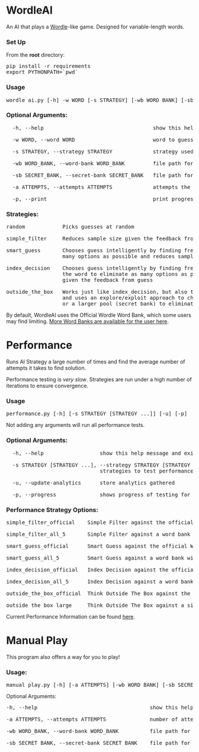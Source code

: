 # WordleAI

An AI that plays a <a href="https://www.nytimes.com/games/wordle/index.html" target="_blank">Wordle</a>-like game.
Designed for variable-length words.

### Set Up
From the **root** directory:
<pre>
pip install -r requirements
export PYTHONPATH=`pwd`
</pre>

### Usage
<pre>
wordle_ai.py [-h] -w WORD [-s STRATEGY] [-wb WORD_BANK] [-sb SECRET_BANK] [-a ATTEMPTS] [-p]
</pre>

### Optional Arguments:
<pre>
  -h, --help                                   show this help message and exit

  -w WORD, --word WORD                         word to guess

  -s STRATEGY, --strategy STRATEGY             strategy used in the game. Default: index_decision

  -wb WORD_BANK, --word-bank WORD_BANK         file path for word bank to be used

  -sb SECRET_BANK, --secret-bank SECRET_BANK   file path for auxiliary allowed guesses

  -a ATTEMPTS, --attempts ATTEMPTS             attempts the AI receives

  -p, --print                                  print progress of AI as it makes guesses
</pre>

### Strategies:
<pre>
random            Picks guesses at random

simple_filter     Reduces sample size given the feedback from previous guess

smart_guess       Chooses guess intelligently by finding frequency of letters to eliminate as
                  many options as possible and reduces sample size given the feedback from guess

index_decision    Chooses guess intelligently by finding frequency of letters at each index of
                  the word to eliminate as many options as possible and reduces sample size
                  given the feedback from guess

outside_the_box   Works just like index_decision, but also takes advantage of the secret bank
                  and uses an explore/exploit approach to choose words from the word bank
                  or a larger pool (secret bank) to eliminate more possible answers
</pre>

By default, WordleAI uses the Official Wordle Word Bank, which some users may find limiting.
[More Word Banks are available for the user here](word_banks/).

# Performance

Runs AI Strategy a large number of times and find the average number of 
attempts it takes to find solution.

Performance testing is *very slow*. Strategies are run under a high number 
of iterations to ensure convergence.

### Usage
<pre>
performance.py [-h] [-s STRATEGY [STRATEGY ...]] [-u] [-p]
</pre>

Not adding any arguments will run all performance tests.
### Optional Arguments:
<pre>
  -h, --help                  show this help message and exit

  -s STRATEGY [STRATEGY ...], --strategy STRATEGY [STRATEGY ...]
                              strategies to test performance for

  -u, --update-analytics      store analytics gathered

  -p, --progress              shows progress of testing for each strategy tested
</pre>

### Performance Strategy Options:
<pre>
simple_filter_official    Simple Filter against the official Wordle word list

simple_filter_all_5       Simple Filter against a word bank with all 5 letter words

smart_guess_official      Smart Guess against the official Wordle word list

smart_guess_all_5         Smart Guess against a word bank with all 5 letter words

index_decision_official   Index Decision against the official Wordle word list

index_decision_all_5      Index Decision against a word bank with all 5 letter words

outside_the_box_official  Think Outside The Box against the official Wordle word list and Official Guess List

outside_the_box_large     Think Outside The Box against a simplified 5 letter words list and all 5 letters Guess List
</pre>

Current Performance Information can be found [here](performance_analytics/analytics.json).

# Manual Play
This program also offers a way for you to play!

### Usage: 
<pre>
manual_play.py [-h] [-a ATTEMPTS] [-wb WORD_BANK] [-sb SECRET_BANK]
</pre>

Optional Arguments:
<pre>
-h, --help                                    show this help message and exit

-a ATTEMPTS, --attempts ATTEMPTS              number of attempts the player receives

-wb WORD_BANK, --word-bank WORD_BANK          file path for Word Bank to be used for game

-sb SECRET_BANK, --secret-bank SECRET_BANK    file path for auxiliary allowed guesses
</pre>
